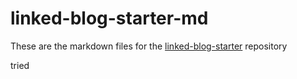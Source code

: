 # linked-blog-starter-md
These are the markdown files for the [linked-blog-starter](https://github.com/matthewwong525/linked-blog-starter) repository

tried